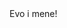 <!DOCTYPE>
<html>
  <head>
    <meta charset="utf-8">
    <title>Danilo</title>
  </head>
  <body>
    Evo i mene!
  </body>
</html>
